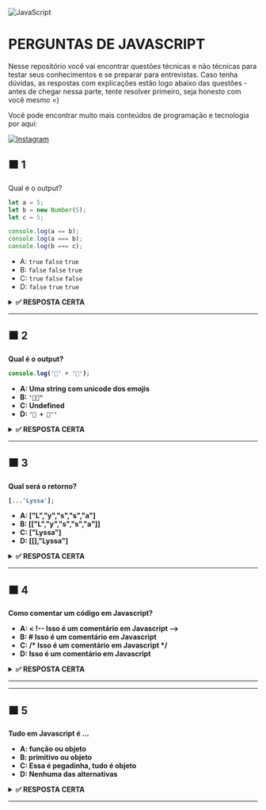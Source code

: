 ![JavaScript](https://img.shields.io/badge/javascript-%23323330.svg?style=for-the-badge&logo=javascript&logoColor=%23F7DF1E)

# PERGUNTAS DE JAVASCRIPT

Nesse repositório você vai encontrar questões técnicas e não técnicas para testar seus conhecimentos e se preparar para entrevistas.
Caso tenha dúvidas, as respostas com explicações estão logo abaixo das questões - antes de chegar nessa parte, tente resolver primeiro, seja honesto com você mesmo =)

Você pode encontrar muito mais conteúdos de programação e tecnologia por aqui:

<a href="https://www.instagram.com/techly.com.br/" target="_blank">
	<img src="https://img.shields.io/badge/Instagram-%23E4405F.svg?&style=flat-square&logo=instagram&logoColor=white" alt="Instagram">
</a>


## ⬛ 1

Qual é o output?

```js
let a = 5;
let b = new Number(5);
let c = 5;

console.log(a == b);
console.log(a === b);
console.log(b === c);
```

- A: `true` `false` `true`
- B: `false` `false` `true`
- C: `true` `false` `false`
- D: `false` `true` `true`
<details><summary><b> ✅ RESPOSTA CERTA<b></summary>
<p>

#### Resposta: C
new Number() é um construtor de função integrado, tem vários recursos extras e é um objeto.1
Pode até parecer um número, mas não é.

Quando usamos o operador == (operador de igualdade), ele apenas verifica se tem o mesmo valor.
Ambos têm o valor de 3, então retorna true.

Mas quando usamos o operador === (operador de igualdade estrita), tanto o valor quanto o tipo devem ser iguais.
Nesse caso, new Number() não é um número, é um objeto, por isso os dois  retornam false.
</p>
</details>

---
## ⬛ 2

Qual é o output?

```javascript
console.log('🤜' + '🤛');
```

- A: Uma string com unicode dos emojis
- B: `'🤜🤛"`
- C: Undefined
- D: `'🤜 + 🤛''`

<details><summary><b>✅ RESPOSTA CERTA</b></summary>
<p>

#### Resposta B

Você pode concatenar strings usando o operador `+`. No exemplo acima, os emojis foram contcatenados em forma de string. Por isso, output é '🤜🤛" 
</p>
</details>

---

## ⬛ 3

Qual será o retorno?

```javascript
[...'Lyssa'];
```

- A: ["L","y","s","s","a"]
- B: [["L","y","s","s","a"]]
- C: ["Lyssa"]
- D: [[],"Lyssa"]

<details><summary><b>✅ RESPOSTA CERTA</b></summary>
<p>

#### Resposta A

A palavra "Lyssa" é um string e toda string é iterável, ou seja, pode ser repetida.

Iteração é uma execução repetida de uma sequência de instruções, coisa que os computadores fazem muito bem.

O operador spread [...] mapeia cada caractere de um iterável para um elemento.

Portanto, senhores, o retorno do spread cria um array com cada letra separada.

</p>
</details>

---

## ⬛ 4

Como comentar um código em Javascript?


- A: < !-- Isso é um comentário em Javascript -->
- B: # Isso é um comentário em Javascript
- C: /* Isso é um comentário em Javascript */
- D: Isso é um comentário em Javascript

<details><summary><b>✅ RESPOSTA CERTA</b></summary>
<p>

#### Resposta C

Em javascript, você pode usar

// para comentários de 1 linha // 
</br>
ou
<br/>
/* para comentários com mais de uma linha, </br>
como esse, por exemplo */


</p>
</details>

---

---

## ⬛ 5

Tudo em Javascript é ...


- A: função ou objeto
- B: primitivo ou objeto
- C: Essa é pegadinha, tudo é objeto
- D: Nenhuma das alternativas

<details><summary><b>✅ RESPOSTA CERTA</b></summary>
<p>

#### Resposta B

Em Javascript, quase tudo é objeto: arrays, funções, construtores e os próprios objetos.
Mas não podemos esquecer que também exitem os tipos primitivos: null, undefined, strings, numbers, booleans e symbols.
Por isso, tudo em Javascript ou é primitvo ou objeto.


</p>
</details>

---